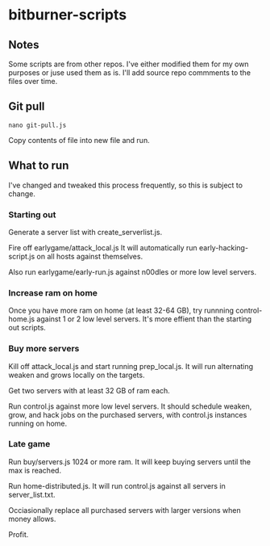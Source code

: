 # bitburner-scripts

## Notes
Some scripts are from other repos. I've either modified them for my own purposes or juse used them as is. I'll add source repo commments to the files over time.

## Git pull
```
nano git-pull.js
```
Copy contents of file into new file and run.

## What to run
I've changed and tweaked this process frequently, so this is subject to change.

### Starting out
Generate a server list with create_serverlist.js.

Fire off earlygame/attack_local.js
It will automatically run early-hacking-script.js on all hosts against themselves.

Also run earlygame/early-run.js against n00dles or more low level servers.

### Increase ram on home
Once you have more ram on home (at least 32-64 GB), try runnning control-home.js against 1 or 2 low level servers. It's more effient than the starting out scripts.

### Buy more servers
Kill off attack_local.js and start running prep_local.js. It will run alternating weaken and grows locally on the targets.

Get two servers with at least 32 GB of ram each.

Run control.js against more low level servers. It should schedule weaken, grow, and hack jobs on the purchased servers, with control.js instances running on home.

### Late game
Run buy/servers.js 1024 or more ram. It will keep buying servers until the max is reached.

Run home-distributed.js. It will run control.js against all servers in server_list.txt.

Occiasionally replace all purchased servers with larger versions when money allows.

Profit.